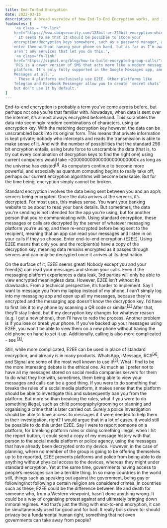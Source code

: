 ```yaml
---
title: End-To-End Encryption
date: 2022-03-15
description: A broad overview of how End-To-End Encryption works, and its advantages and drawbacks.
footnotes: [
    '<a class = "fn-link"
    href="https://www.ubiqsecurity.com/128bit-or-256bit-encryption-which-to-use/"></a>',
    ' It seems to me that it should be possible to store your
    encryption/decryption keys somewhere, such as a password manager, and manually
    enter them without having your phone on hand, but as far as I’m aware there
    aren’t any services that let you do this.',
    '<a class="fn-link"
    href="https://signal.org/blog/how-to-build-encrypted-group-calls/"></a>',
    'RCS is a newer version of SMS that acts more like a modern messaging
    platform. It’s only fully supported in the Google Messages app, and not in Apple
    Messages at all.',
    ' These 4 platforms exclusively use E2EE. Other platforms like
    Telegram and Facebook Messenger allow you to create ‘secret chats’ using E2EE
    but don’t use it by default.'
]
---
```


<p>
End-to-end encryption is probably a term you’ve come across before, but perhaps
not one you’re that familiar with. Nowadays, when data is sent over the
internet, it’s almost always encrypted beforehand. This scrambles the data into
seemingly random combinations of characters, using an encryption key. With the
matching decryption key however, the data can be unscrambled back into its
original form. This means that private information is kept private; nobody who
intercepts and reads the transmission is able to make sense of it. And with the
number of possibilities that the standard 256 bit encryption entails, using
brute force to unscramble the data (that is, to try out every combination of
decryption keys to find the right one) using current computers would take
~200000000000000000000000x as long as the universe has existed<sup><a href="#fn-1">[1]</a></sup>. As
computers continue to become more powerful, and especially as quantum computing
begins to really take off, perhaps our current encryption algorithms will become
breakable. But for the time being, encryption simply cannot be broken.
</p>
<p>
Standard encryption involves the data being sent between you and an app’s
servers being encrypted. Once the data arrives at the servers, it’s decrypted.
For most uses, this makes sense. You want your banking website to be about to
read your bank details. But sometimes, the data you're sending is not intended
for the app you’re using, but for another person that you're communicating with.
Using standard encryption, these messages or calls are decrypted by the server
of whatever messaging platform you’re using, and then re-encrypted before being
sent to the recipient, meaning that an app can read your messages and listen in
on your calls if they so choose. Enter end-to-end encryption (E2EE). Using E2EE
means that only you and the recipient(s) have a copy of the decryption key,
meaning data remains encrypted as it passes through servers and can only be
decrypted once it arrives at its destination.
</p>
<p>
On the surface of it, E2EE seems great! Nobody except you and your friend(s) can
read your messages and stream your calls. Even if the messaging platform
experiences a data leak, 3rd parties will only be able to view encrypted
meaningless data. However, E2EE isn’t without its drawbacks. From a technical
perspective, it’s harder to implement. Say I want to message you from my laptop
instead of my phone, I can’t simply log into my messaging app and open up all my
messages, because they’re encrypted and the messaging app doesn’t know the
decryption key. I’d have to first link it to my phone by scanning a QR code or
similar.<sup><a href="#fn-2">[2]</a></sup> After that, they’ll stay linked, but if my decryption key
changes for whatever reason (e.g. I get a new phone), then I’ll have to redo the
process. Another problem is if you lose or break your phone. If you’ve backed up
your messages using E2EE, you won’t be able to view them on a new phone without
having the old phone on hand to set it up. Additionally, calling is also more
complicated - see <sup><a href="#fn-3">[3]</a></sup>.
</p>
<p>
Still, while more complicated, E2EE can be used in place of standard encryption,
and already is in many products. WhatsApp, iMessage, RCS<sup><a href="#fn-4">[4]</a></sup>, and Signal
are some of the most well known to use it<sup><a href="#fn-5">[5]</a></sup>. What I find to be the
more interesting debate is the ethical one. As much as I prefer not to have all
my messages stored on social media companies servers for them to do what they
like with, sometimes, them being able to view your messages and calls can be a
good thing. If you were to do something that breaks the rules of a social media
platform, it makes sense that the platform should be able to investigate this
and subsequently ban you from the platform. But more so than breaking the rules,
what if you were to do something illegal, such as child pornography/grooming or
planning and organising a crime that is later carried out. Surely a police
investigation should be able to have access to messages if it were needed to
help them in their investigation, right? I would argue that in a lot of cases,
it would still be possible to do this under E2EE. Say I were to report someone
on a platform, for breaking platform rules or doing something illegal, when I
hit the report button, it could send a copy of my message history with that
person to the social media platform or police agency, using the messages that
have already been decrypted onto my device. However, in the case of planning,
where no member of the group is going to be offering themselves up to be
reported, E2EE prevents platforms and police from being able to do anything
without physical access to the devices, whereas they might under standard
encryption. Yet at the same time, governments having access to people’s messages
can be a terrible thing. In so many countries in the world still, things such as
speaking out against the government, being gay or following/not following a
certain religion are considered crimes. In countries such as these, E2EE could
be the difference between life and death for someone who, from a Western
viewpoint, hasn’t done anything wrong. It could be a way of organising protest
against and ultimately bringing down inmoral regimes. And that’s just the thing
with end-to-end encryption, it can be simultaneously used for good and for bad.
It really boils down to: should privacy be a fundamental human right, something
that not even governments can take away from people?
</p>

<!-- $footnotes = [
    <<<EOC
    <a class = "fn-link"
    href="https://www.ubiqsecurity.com/128bit-or-256bit-encryption-which-to-use/"></a>'
    EOC,

    <<<EOC
    It seems to me that it should be possible to store your
    encryption/decryption keys somewhere, such as a password manager, and manually
    enter them without having your phone on hand, but as far as I’m aware there
    aren’t any services that let you do this.'
    EOC,

    <<<EOC
    <a class="fn-link"
    href="https://signal.org/blog/how-to-build-encrypted-group-calls/"></a>'
    EOC,

    <<<EOC
    RCS is a newer version of SMS that acts more like a modern messaging
    platform. It’s only fully supported in the Google Messages app, and not in Apple
    Messages at all.'
    EOC,

    <<<EOC
    These 4 platforms exclusively use E2EE. Other platforms like
    Telegram and Facebook Messenger allow you to create ‘secret chats’ using E2EE
    but don’t use it by default.
    EOC
]; -->